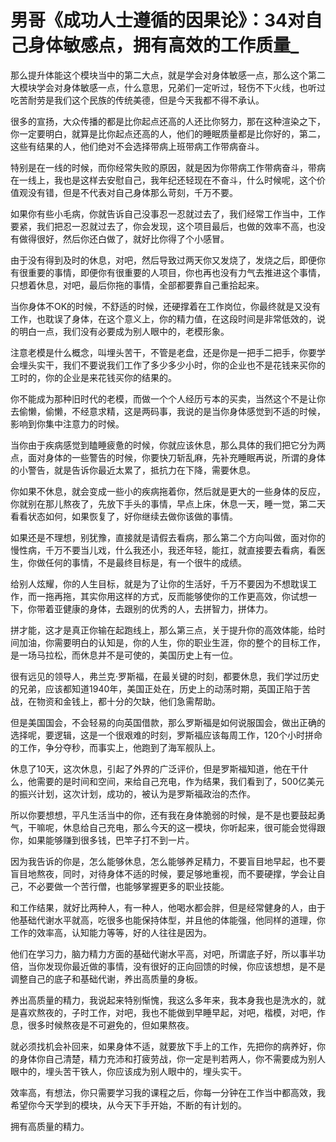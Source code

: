 # 男哥《成功人士遵循的因果论》：34对自己身体敏感点，拥有高效的工作质量_

那么提升体能这个模块当中的第二大点，就是学会对身体敏感一点，那么这个第二大模块学会对身体敏感一点，什么意思，兄弟们一定听过，轻伤不下火线，也听过吃苦耐劳是我们这个民族的传统美德，但是今天我都不得不承认。

很多的宣扬，大众传播的都是比你起点还高的人还比你努力，那在这种渲染之下，你一定要明白，就算是比你起点还高的人，他们的睡眠质量都是比你好的，第二，这些有结果的人，他们绝对不会选择带病上班带病工作带病奋斗。

特别是在一线的时候，而你经常失败的原因，就是因为你带病工作带病奋斗，带病在一线上，我也是这样去安慰自己，我年纪还轻现在不奋斗，什么时候呢，这个价值观没有错，但是不代表对自己身体那么苛刻，千万不要。

如果你有些小毛病，你就告诉自己没事忍一忍就过去了，我们经常工作当中，工作要紧，我们把忍一忍就过去了，你会发现，这个项目最后，也做的效率不高，也没有做得很好，然后你还白做了，就好比你得了个小感冒。

由于没有得到及时的休息，对吧，然后导致过两天你又发烧了，发烧之后，即便你有很重要的事情，即便你有很重要的人项目，你也再也没有力气去推进这个事情，只想着休息，对吧，最后你拖的事情，全部都要靠自己重拾起来。

当你身体不OK的时候，不舒适的时候，还硬撑着在工作岗位，你最终就是又没有工作，也耽误了身体，在这个意义上，你的精力值，在这段时间是非常低效的，说的明白一点，我们没有必要成为别人眼中的，老模形象。

注意老模是什么概念，叫埋头苦干，不管是老盘，还是你是一把手二把手，你要学会埋头实干，我们不要说我们工作了多少多少小时，你的企业也不是花钱来买你的工时的，你的企业是来花钱买你的结果的。

你不能成为那种旧时代的老模，而做一个个人经历亏本的买卖，当然这个不是让你去偷懒，偷懒，不经意求精，这是两码事，我说的是当你身体感觉到不适的时候，影响到你集中注意力的时候。

当你由于疾病感觉到瞌睡疲惫的时候，你就应该休息，那么具体的我们把它分为两点，面对身体的一些警告的时候，你要快刀斩乱麻，先补充睡眠再说，所谓的身体的小警告，就是告诉你最近太累了，抵抗力在下降，需要休息。

你如果不休息，就会变成一些小的疾病拖着你，然后就是更大的一些身体的反应，你就别在那儿熬夜了，先放下手头的事情，早点上床，休息一天，睡一觉，第二天看看状态如何，如果恢复了，好你继续去做你该做的事情。

如果还是不理想，别犹豫，直接就是请假去看病，那么第二个方向叫做，面对你的慢性病，千万不要当儿戏，什么我还小，我还年轻，能扛，就直接要去看病，看医生，你做任何的事情，不是最终目标是，有一个很牛的成绩。

给别人炫耀，你的人生目标，就是为了让你的生活好，千万不要因为不想耽误工作，而一拖再拖，其实你用这样的方式，反而能够使你的工作更高效，你试想一下，你带着亚健康的身体，去跟别的优秀的人，去拼智力，拼体力。

拼才能，这才是真正你输在起跑线上，那么第三点，关于提升你的高效体能，给时间加油，你需要明白的认知是，你的人生，你的职业生涯，你的整个的目标工作，是一场马拉松，而休息并不是可使的，美国历史上有一位。

很有远见的领导人，弗兰克·罗斯福，在最关键的时刻，都要休息，我们学过历史的兄弟，应该都知道1940年，美国正处在，历史上的动荡时期，英国正陷于苦战，在物资和金钱上，都十分的欠缺，他们急需帮助。

但是美国国会，不会轻易的向英国借款，那么罗斯福是如何说服国会，做出正确的选择呢，要逻辑，这是一个很艰难的时刻，罗斯福应该每周工作，120个小时拼命的工作，争分夺秒，而事实上，他跑到了海军舰队上。

休息了10天，这次休息，引起了外界的广泛评价，但是罗斯福知道，他在干什么，他需要的是时间和空间，来给自己充电，作为结果，我们看到了，500亿美元的振兴计划，这次计划，成功的，被认为是罗斯福政治的杰作。

所以你要想想，平凡生活当中的你，还有我在身体脆弱的时候，是不是也要鼓起勇气，干嘛呢，休息给自己充电，那么今天的这一模块，你听起来，很可能会觉得跟你，如果能够赚到很多钱，巴竿子打不到一片。

因为我告诉的你是，怎么能够休息，怎么能够养足精力，不要盲目地早起，也不要盲目地熬夜，同时，对待身体不适的时候，要足够地重视，而不要硬撑，学会让自己，不必要做一个苦行僧，也能够掌握更多的职业技能。

和工作结果，就好比两种人，有一种人，他喝水都会胖，但是经常健身的人，由于他基础代谢水平就高，吃很多也能保持体型，并且他的体能强，他同样的道理，你工作的效率高，认知能力等等，好的人往往是因为。

他们在学习力，脑力精力方面的基础代谢水平高，对吧，所谓底子好，所以事半功倍，当你发现你最近做的事情，没有很好的正向回馈的时候，你应该想想，是不是调整自己的底子和基础代谢，养出高质量的身板。

养出高质量的精力，我说起来特别惭愧，我这么多年来，我本身我也是洗水的，就是喜欢熬夜的，子时工作，对吧，我也不能做到早睡早起，对吧，楷模，对吧，作息，很多时候熬夜是不可避免的，但如果熬夜。

就必须找机会补回来，如果身体不适，就要放下手上的工作，先把你的病养好，你的身体你自己清楚，精力充沛和打疲劳战，你一定是判若两人，你不需要成为别人眼中的，埋头苦干铁人，你应该成为别人眼中的，埋头实干。

效率高，有想法，你只需要学习我的课程之后，你每一分钟在工作当中都高效，我希望你今天学到的模块，从今天下手开始，不断的有计划的。

拥有高质量的精力。